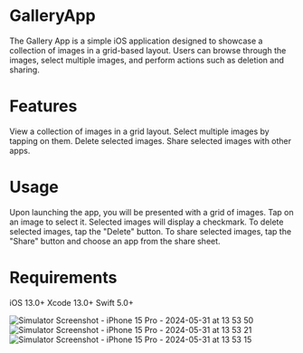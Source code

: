 # GalleryApp
The Gallery App is a simple iOS application designed to showcase a collection of images in a grid-based layout. Users can browse through the images, select multiple images, and perform actions such as deletion and sharing.


# Features

View a collection of images in a grid layout.
Select multiple images by tapping on them.
Delete selected images.
Share selected images with other apps.

# Usage
Upon launching the app, you will be presented with a grid of images.
Tap on an image to select it. Selected images will display a checkmark.
To delete selected images, tap the "Delete" button.
To share selected images, tap the "Share" button and choose an app from the share sheet.

# Requirements
iOS 13.0+
Xcode 13.0+
Swift 5.0+

![Simulator Screenshot - iPhone 15 Pro - 2024-05-31 at 13 53 50](https://github.com/sraj2794/GalleryApp/assets/41502704/4f451987-31b8-4f4a-9c6f-c179aac4b88a)
![Simulator Screenshot - iPhone 15 Pro - 2024-05-31 at 13 53 21](https://github.com/sraj2794/GalleryApp/assets/41502704/959ee9e7-38bc-4c2b-a481-a57a16ed587a)
![Simulator Screenshot - iPhone 15 Pro - 2024-05-31 at 13 53 15](https://github.com/sraj2794/GalleryApp/assets/41502704/40f46f72-18ca-4ee8-9be1-f3ab14d636f3)
